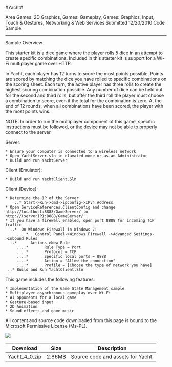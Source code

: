 #Yacht#

Area
Games: 2D Graphics, Games: Gameplay, Games: Graphics, Input, Touch & Gestures, Networking & Web Services
Submitted
12/20/2010
Code Sample

---

Sample Overview

This starter kit is a dice game where the player rolls 5 dice in an attempt to create specific combinations. Included in this starter kit is support for a Wi-Fi multiplayer game over HTTP.

In Yacht, each player has 12 turns to score the most points possible. Points are scored by matching the dice you have rolled to specific combinations on the scoring sheet. Each turn, the active player has three rolls to create the highest scoring combination possible. Any number of dice can be held out for the second and third rolls, but after the third roll the player must choose a combination to score, even if the total for the combination is zero. At the end of 12 rounds, when all combinations have been scored, the player with the most points wins.

NOTE: In order to run the multiplayer component of this game, specific instructions must be followed, or the device may not be able to properly connect to the server.

Server:

    * Ensure your computer is connected to a wireless network
    * Open YachtServer.sln in elavated mode or as an Administrator
    * Build and run YachtServer

Client (Emulator):

    * Build and run YachtClient.Sln

Client (Device):

    * Determine the IP of the Server
        ..* Start->Run->cmd->ipconfig->IPv4 Address
    * Open ServiceReferences.ClientConfig and change http://localhost:8888/GameServer/ to http://(serverIP):8888/GameServer/
    * If you have a firewall enabled, open port 8888 for incoming TCP traffic
      ..*  On Windows Firewall in Windows 7:
         ....*   Control Panel->Windows Firewall ->Advanced Settings->Inbound Rules
      ..*      Actions->New Rule
         ....*       Rule Type = Port
         ....*       Protocol = TCP
         ....*       Specific local ports = 8888
         ....*       Action = "Allow the connection"
         ....*       Profile = [Choose the type of network you have]
     ..* Build and Run YachtClient.Sln

This game includes the following features:

    * Implementation of the Game State Management sample
    * Multiplayer asynchronous gameplay over Wi-Fi
    * AI opponents for a local game
    * Gesture-based input
    * 2D Animation
    * Sound effects and game music

All content and source code downloaded from this page is bound to the Microsoft Permissive License (Ms-PL).

![](https://github.com/kniEngine/XNAGameStudio/blob/master/Images/yacht1.png)  	  	 

 
Download | Size | Description
---|---|---|
[Yacht_4_0.zip](https://github.com/kniEngine/XNAGameStudio/blob/master/Samples/Yacht_4_0.zip?raw=true) | 2.86MB | Source code and assets for Yacht.